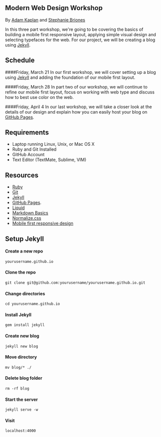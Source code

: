 ## Modern Web Design Workshop

By [Adam Kaplan](http://adamkaplan.me) and [Stephanie Briones](http://stephaniebriones.com/)

In this three part workshop, we're going to be covering the basics of building a mobile first responsive layout, applying
simple visual design and selecting typefaces for the web. For our project, we will be creating a blog using
[Jekyll](http://jekyllrb.com).

## Schedule

####Friday, March 21
In our first workshop, we will cover setting up a blog using [Jekyll](http://jekyllrb.com) and adding the foundation of our mobile first layout.

####Friday, March 28
In part two of our workshop, we will continue to refine our mobile first layout, focus on working with web type and discuss
how to best use color on the web.

####Friday, April 4
In our last workshop, we will take a closer look at the details of our design and explain how you can easily host your blog
on [GitHub Pages](http://pages.github.com).

## Requirements
* Laptop running Linux, Unix, or Mac OS X
* Ruby and Git Installed
* GitHub Account
* Text Editor (TextMate, Sublime, VIM)

## Resources
* [Ruby](https://www.ruby-lang.org/en/downloads/)
* [Git](http://git-scm.com/downloads)
* [Jekyll](http://jekyllrb.com/docs/installation/)
* [GitHub Pages](http://pages.github.com).
* [Liquid](https://github.com/Shopify/liquid/wiki)
* [Markdown Basics](https://help.github.com/articles/markdown-basics)
* [Normalize.css](http://necolas.github.io/normalize.css/)
* [Mobile first responsive design](http://www.adamkaplan.me/grid/)

## Setup Jekyll

#### Create a new repo
```
yourusername.github.io
```

#### Clone the repo
```
git clone git@github.com:yourusername/yourusername.github.io.git
```

#### Change directories
```
cd yourusername.github.io
```

#### Install Jekyll
```
gem install jekyll
```

#### Create new blog
```
jekyll new blog
```

#### Move directory
```
mv blog/* ./
```

#### Delete blog folder
```
rm -rf blog
```

#### Start the server
```
jekyll serve -w
```

#### Visit
```
localhost:4000
```
